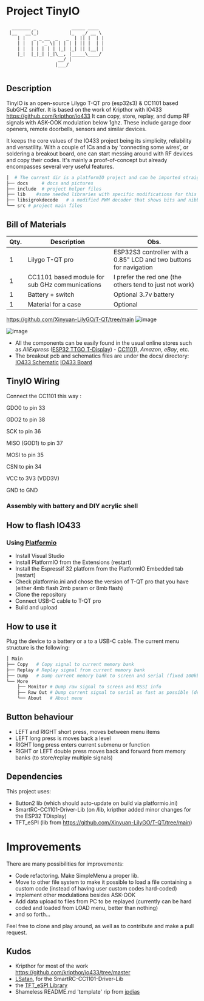 # Project TinyIO

```
  _______ _             _____ ____  
 |__   __(_)           |_   _/ __ \ 
    | |   _ _ __  _   _  | || |  | |
    | |  | | '_ \| | | | | || |  | |
    | |  | | | | | |_| |_| || |__| |
    |_|  |_|_| |_|\__, |_____\____/ 
                   __/ |            
                  |___/     
                       
```

## Description

TinyIO is an open-source Lilygo T-QT pro (esp32s3) & CC1101 based SubGHZ sniffer. 
It is based on the work of Kripthor with IO433 https://github.com/kripthor/io433
It can copy, store, replay, and dump RF signals with ASK-OOK modulation below 1ghz.
These include garage door openers, remote doorbells, sensors and similar devices.

It keeps the core values of the IO433 project being its simplicity, reliability and versatility.
With a couple of ICs and a by 'connecting some wires', or soldering a breakout board, one can start messing around with RF devices and copy their codes.
It's mainly a proof-of-concept but already encompasses several very useful features.

```bash
│  # The current dir is a platformIO project and can be imported straight from here.
├── docs     # docs and pictures
├── include  # project helper files 
├── lib    #some needed libraries with specific modifications for this project
├── libsigrokdecode   # a modified PWM decoder that shows bits and nibbles (sigrok/PulseView)
└── src # project main files
```

## Bill of Materials

| Qty. | Description | Obs. |
|------|------------------------|-----------------------------------------------------------------|
| 1 | Lilygo T-QT pro | ESP32S3 controller with a 0.85" LCD and two buttons for navigation |
| 1 | CC1101 based module for sub GHz communications | I prefer the red one (the others tend to just not work)
| 1 | Battery + switch | Optional 3.7v battery
| 1 | Material for a case | Optional 

https://github.com/Xinyuan-LilyGO/T-QT/tree/main
![image](https://github.com/Jbrimbelibap/TinyIO/assets/90109439/459f0a0c-1522-4e57-85a3-8c3756f5c6f1)

![image](https://github.com/Jbrimbelibap/TinyIO/assets/90109439/6ae33815-1c96-4e7b-87bc-7fc4469e131b)


* All the components can be easily found in the usual online stores such as *AliExpress* ([ESP32 TTGO T-Display](https://aliexpress.com/wholesale?SearchText=ttgo+t+display+esp32)) - [CC1101](https://aliexpress.com/wholesale?SearchText=cc1101)), *Amazon*, *eBay*, etc.
* The breakout pcb and schematics files are under the docs/ directory: 
[IO433 Schematic](docs/breakout.sch)
[IO433 Board](docs/breakout.brd)


## TinyIO Wiring

Connect the CC1101 this way : 

GDO0 to pin 33

GDO2 to pin 38

SCK to pin 36

MISO (GOD1) to pin 37

MOSI to pin 35

CSN to pin 34


VCC to 3V3 (VDD3V)

GND to GND

### Assembly with battery and DIY acrylic shell


## How to flash IO433   

### Using [Platformio](https://platformio.org/)

* Install Visual Studio
* Install PlatformIO from the Extensions (restart)
* Install the Espressif 32 platform from the PlatformIO Embedded tab (restart)
* Check platformio.ini and chose the version of T-QT pro that you have (either 4mb flash 2mb psram or 8mb flash) 
* Clone the repository
* Connect USB-C cable to T-QT pro
* Build and upload

## How to use it

Plug the device to a battery or a to a USB-C cable. The current menu structure is the following:

```bash
│ Main
├── Copy   # Copy signal to current memory bank
├── Replay # Replay signal from current memory bank
├── Dump   # Dump current memory bank to screen and serial (fixed 100kbps, for easy analysis on third party software [ex. PulseView])
└── More
    ├── Monitor # Dump raw signal to screen and RSSI info
    ├── Raw Out # Dump current signal to serial as fast as possible (default 1Mbps serial)
    └── About   # About menu
```

## Button behaviour

* LEFT and RIGHT short press, moves between menu items
* LEFT long press is moves back a level
* RIGHT long press enters current submenu or function
* RIGHT or LEFT double press moves back and forward from memory banks (to store/replay multiple signals) 

## Dependencies

This project uses:

 * Button2 lib (which should auto-update on build via platformio.ini)
 * SmartRC-CC1101-Driver-Lib (on /lib, kripthor added minor changes for the ESP32 TDisplay)
 * TFT_eSPI (lib from https://github.com/Xinyuan-LilyGO/T-QT/tree/main)

# Improvements

There are many possibilities for improvements:

* Code refactoring. Make SimpleMenu a proper lib.
* Move to other file system to make it possible to load a file containing a custom code (instead of having user custom codes hard-coded)
* Implement other modulations besides ASK-OOK
* Add data upload to files from PC to be replayed (currently can be hard coded and loaded from LOAD menu, better than nothing)
* and so forth...

Feel free to clone and play around, as well as to contribute and make a pull request.

## Kudos

* Kripthor for most of the work https://github.com/kripthor/io433/tree/master
* [LSatan](https://github.com/LSatan), for the SmartRC-CC1101-Driver-Lib
* the [TFT_eSPI Library](https://github.com/Bodmer/TFT_eSPI)
* Shameless README.md 'template' rip from [jpdias](https://github.com/jpdias)
